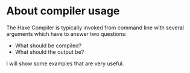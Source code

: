 # About compiler usage

The Haxe Compiler is typically invoked from command line with several arguments which have to answer two questions:

- What should be compiled?
- What should the output be?

I will show some examples that are very useful.
